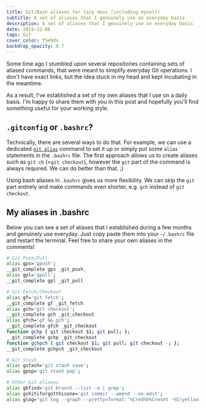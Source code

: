 ```yaml
---
title: Git/Bash aliases for lazy devs (including myself)
subtitle: A set of aliases that I genuinely use on everyday basis
description: A set of aliases that I genuinely use on everyday basis
date: 2019-12-06
tags: Git
cover_color: f5e9da
backdrop_opacity: 0.7
---
```


Some time ago I stumbled upon several repositories containing sets of aliased commands, that were meant to simplify everyday Git operations. I don't have exact links, but the idea stuck in my head and kept incubating in the meantime.


As a result, I've established a set of my own aliases that I use on a daily basis. I'm happy to share them with you in this post and hopefully you'll find something useful for your working style.

## `.gitconfig` or `.bashrc`?

Technically, there are several ways to do that. For example, we can use a dedicated [`git alias`](https://git-scm.com/book/en/v2/Git-Basics-Git-Aliases) command to set it up or simply put some `alias` statements in the `.bashrc` file. The first approach allows us to create aliases such as `git ch` (=`git checkout`), however the `git` part of the command is always required. We can do better than that. ;)

 Using bash aliases in `.bashrc` gives us more flexibility. We can skip the `git` part entirely and make commands even shorter, e.g. `gch` instead of `git checkout`.

## My aliases in .bashrc

Below you can see a set of aliases that I established during a few months and genuinely use everyday. Just copy paste them into your `~/.bashrc` file and restart the terminal. Feel free to share your own aliases in the comments!

```sh
# Git Push/Pull
alias gps='gpush';
__git_complete gps _git_push_
alias gpl='gpull';
__git_complete gpl _git_pull

# Git Fetch/Checkout
alias gf='git fetch';
__git_complete gf _git_fetch
alias gch='git checkout';
__git_complete gch _git_checkout
alias gfch='gf && gch';
__git_complete gfch _git_checkout
function gchp { git checkout $1; git pull; };
__git_complete gchp _git_checkout
function gchpch { git checkout $1; git pull; git checkout -; };
__git_complete gchpch _git_checkout

# Git Stash
alias gstash='git stash save';
alias gpop='git stash pop';

# Other Git aliases
alias gbfind='git branch --list -a | grep';
alias gshitiforgotthisone='git commit --amend --no-edit';
alias glog="git log --graph --pretty=format:'%Cred%h%Creset -%C(yellow)%d%Creset %s %Cgreen(%cr) %C(bold blue)<%an>%Creset' --abbrev-commit";
```

